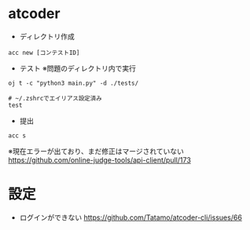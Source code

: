 # atcoder
- ディレクトリ作成
```
acc new [コンテストID]
```

- テスト ※問題のディレクトリ内で実行
```
oj t -c "python3 main.py" -d ./tests/

# ~/.zshrcでエイリアス設定済み
test
```

- 提出
```
acc s
```
※現在エラーが出ており、まだ修正はマージされていない
https://github.com/online-judge-tools/api-client/pull/173

# 設定
- ログインができない
https://github.com/Tatamo/atcoder-cli/issues/66